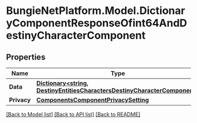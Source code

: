 # BungieNetPlatform.Model.DictionaryComponentResponseOfint64AndDestinyCharacterComponent
## Properties

Name | Type | Description | Notes
------------ | ------------- | ------------- | -------------
**Data** | [**Dictionary&lt;string, DestinyEntitiesCharactersDestinyCharacterComponent&gt;**](DestinyEntitiesCharactersDestinyCharacterComponent.md) |  | [optional] 
**Privacy** | [**ComponentsComponentPrivacySetting**](ComponentsComponentPrivacySetting.md) |  | [optional] 

[[Back to Model list]](../README.md#documentation-for-models) [[Back to API list]](../README.md#documentation-for-api-endpoints) [[Back to README]](../README.md)

